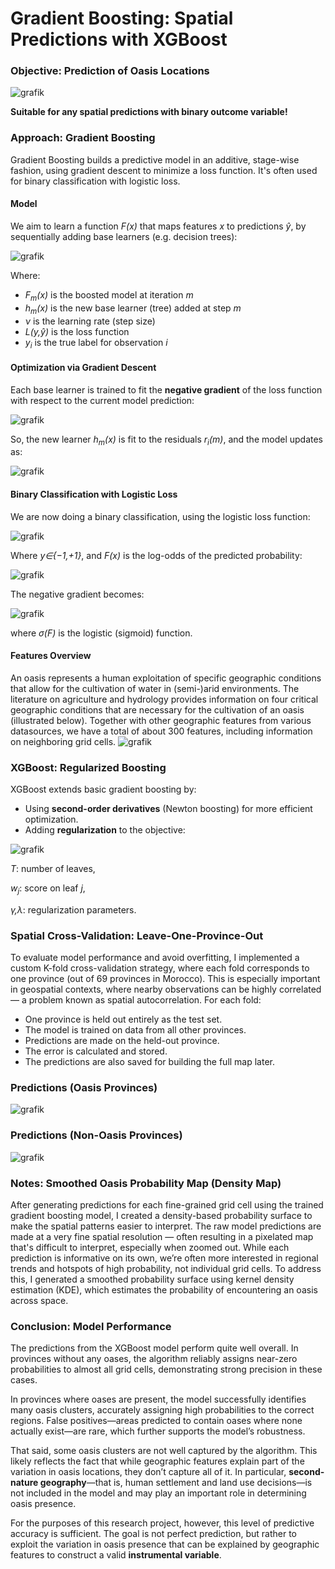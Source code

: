 # Gradient Boosting: Spatial Predictions with XGBoost

### Objective: Prediction of Oasis Locations
![grafik](https://github.com/user-attachments/assets/c6206bb3-5a7b-4680-8bcf-bd8edb07888e)

**Suitable for any spatial predictions with binary outcome variable!**

### Approach: Gradient Boosting
Gradient Boosting builds a predictive model in an additive, stage-wise fashion, using gradient descent to minimize a loss function. It's often used for binary classification with logistic loss.

#### Model
We aim to learn a function *F(x)* that maps features *x* to predictions *ŷ*, by sequentially adding base learners (e.g. decision trees):

![grafik](https://github.com/user-attachments/assets/5164e943-4574-4263-b5ef-0bdd3f5f3952)

Where:
- *F<sub>m</sub>(x)* is the boosted model at iteration *m*
- *h<sub>m</sub>(x)* is the new base learner (tree) added at step *m*
- *ν* is the learning rate (step size)
- *L(y,ŷ)* is the loss function
- *y*<sub>*i*</sub> is the true label for observation *i*

#### Optimization via Gradient Descent
Each base learner is trained to fit the **negative gradient** of the loss function with respect to the current model prediction:

![grafik](https://github.com/user-attachments/assets/f6ddd946-08d4-4522-9de1-f5e020e79c2f)

So, the new learner  *h<sub>m</sub>(x)* is fit to the residuals  *r*<sub>*i*</sub>*(m)*, and the model updates as:

![grafik](https://github.com/user-attachments/assets/0b93a6ae-f47c-4d44-8afb-9a7b7bf95fd3)

#### Binary Classification with Logistic Loss
We are now doing a binary classification, using the logistic loss function:

![grafik](https://github.com/user-attachments/assets/299a87b0-3bdb-4e21-9f28-ac660529d639)

Where *y∈{−1,+1}*, and *F(x)* is the log-odds of the predicted probability:

![grafik](https://github.com/user-attachments/assets/80a03175-b37f-46b0-8550-2f7d0dc23dfa)

The negative gradient becomes:

![grafik](https://github.com/user-attachments/assets/307dbc9d-d1d3-44e7-9d67-2217fed92993)

where *σ(F)* is the logistic (sigmoid) function.


#### Features Overview
An oasis represents a human exploitation of specific geographic conditions that allow for the cultivation of water in (semi-)arid environments. The literature on agriculture and hydrology provides information on four critical geographic conditions that are necessary for the cultivation of an oasis (illustrated below). Together with other geographic features from various datasources, we have a total of about 300 features, including information on neighboring grid cells.
![grafik](https://github.com/user-attachments/assets/b65df6d4-5802-41b5-a64d-f729516ba78b)


### XGBoost: Regularized Boosting
XGBoost extends basic gradient boosting by:
- Using **second-order derivatives** (Newton boosting) for more efficient optimization.
- Adding **regularization** to the objective:

![grafik](https://github.com/user-attachments/assets/dcf39f42-83f8-460c-8420-1ebc7922caa3)

*T*: number of leaves,

*w*<sub>*j*</sub>​: score on leaf *j*,

*γ,λ*: regularization parameters.


### Spatial Cross-Validation: Leave-One-Province-Out
To evaluate model performance and avoid overfitting, I implemented a custom K-fold cross-validation strategy, where each fold corresponds to one province (out of 69 provinces in Morocco). This is especially important in geospatial contexts, where nearby observations can be highly correlated — a problem known as spatial autocorrelation. For each fold:
- One province is held out entirely as the test set.
- The model is trained on data from all other provinces.
- Predictions are made on the held-out province.
- The error is calculated and stored.
- The predictions are also saved for building the full map later.

### Predictions (Oasis Provinces)

![grafik](https://github.com/user-attachments/assets/5354882e-d00b-443c-a583-2671185c16f3)


### Predictions (Non-Oasis Provinces)

![grafik](https://github.com/user-attachments/assets/943fdfe7-c799-4af5-9e0c-e6e370f64358)




### Notes: Smoothed Oasis Probability Map (Density Map)
After generating predictions for each fine-grained grid cell using the trained gradient boosting model, I created a density-based probability surface to make the spatial patterns easier to interpret. The raw model predictions are made at a very fine spatial resolution — often resulting in a pixelated map that's difficult to interpret, especially when zoomed out. While each prediction is informative on its own, we’re often more interested in regional trends and hotspots of high probability, not individual grid cells. To address this, I generated a smoothed probability surface using kernel density estimation (KDE), which estimates the probability of encountering an oasis across space.

### Conclusion: Model Performance
The predictions from the XGBoost model perform quite well overall. In provinces without any oases, the algorithm reliably assigns near-zero probabilities to almost all grid cells, demonstrating strong precision in these cases.

In provinces where oases are present, the model successfully identifies many oasis clusters, accurately assigning high probabilities to the correct regions. False positives—areas predicted to contain oases where none actually exist—are rare, which further supports the model’s robustness.

That said, some oasis clusters are not well captured by the algorithm. This likely reflects the fact that while geographic features explain part of the variation in oasis locations, they don’t capture all of it. In particular, **second-nature geography**—that is, human settlement and land use decisions—is not included in the model and may play an important role in determining oasis presence.

For the purposes of this research project, however, this level of predictive accuracy is sufficient. The goal is not perfect prediction, but rather to exploit the variation in oasis presence that can be explained by geographic features to construct a valid **instrumental variable**.
